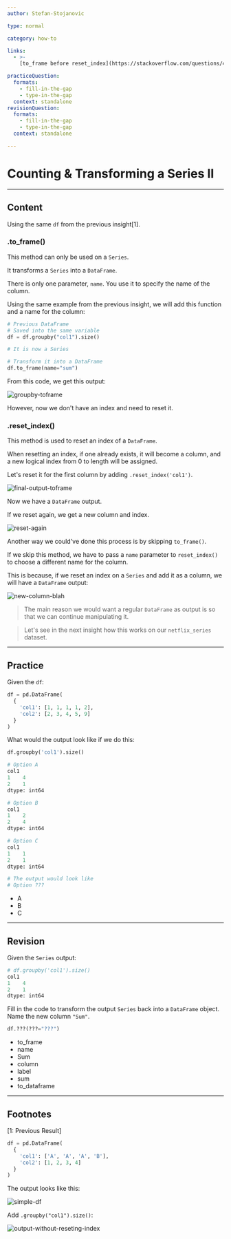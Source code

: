 ```yaml
---
author: Stefan-Stojanovic

type: normal

category: how-to

links:
  - >-
    [to_frame before reset_index](https://stackoverflow.com/questions/40914200/can-i-assign-a-reset-index-a-name){documentation}

practiceQuestion:
  formats:
    - fill-in-the-gap
    - type-in-the-gap
  context: standalone
revisionQuestion:
  formats:
    - fill-in-the-gap
    - type-in-the-gap
  context: standalone

---
```


# Counting & Transforming a Series II

---
## Content

Using the same `df` from the previous insight[1].

### .to_frame()

This method can only be used on a `Series`. 

It transforms a `Series` into a `DataFrame`.

There is only one parameter, `name`. You use it to specify the name of the column.

Using the same example from the previous insight, we will add this function and a name for the column:

```python
# Previous DataFrame
# Saved into the same variable
df = df.groupby("col1").size()

# It is now a Series

# Transform it into a DataFrame
df.to_frame(name="sum")
```

From this code, we get this output:

![groupby-toframe](https://img.enkipro.com/fd333ed70937bef66a27f7eaf474b9c1.png)

However, now we don't have an index and need to reset it.

### .reset_index()

This method is used to reset an index of a `DataFrame`. 

When resetting an index, if one already exists, it will become a column, and a new logical index from 0 to length will be assigned. 

Let's reset it for the first column by adding `.reset_index('col1')`.

![final-output-toframe](https://img.enkipro.com/eb130d395d576c5e425fab2a948f3f44.png)

Now we have a `DataFrame` output.

If we reset again, we get a new column and index.

![reset-again](https://img.enkipro.com/2c81a2be21196e7e6f28f26030ac7587.png)

Another way we could've done this process is by skipping `to_frame()`.

If we skip this method, we have to pass a `name` parameter to `reset_index()` to choose a different name for the column.

This is because, if we reset an index on a `Series` and add it as a column, we will have a `DataFrame` output:

![new-column-blah](https://img.enkipro.com/d42a98e46bf8547b37abb42e5528ab0b.png)

> The main reason we would want a regular `DataFrame` as output is so that we can continue manipulating it.

> Let's see in the next insight how this works on our `netflix_series` dataset.

---

## Practice

Given the `df`:

```python
df = pd.DataFrame(
  {
    'col1': [1, 1, 1, 1, 2],
    'col2': [2, 3, 4, 5, 9]
  }
)
```

What would the output look like if we do this:
```python
df.groupby('col1').size()
```

```python
# Option A
col1
1    4
2    1
dtype: int64

# Option B
col1
1    2
2    4
dtype: int64

# Option C
col1
1    1
2    1
dtype: int64

# The output would look like
# Option ???
```

- A
- B
- C

---

## Revision

Given the `Series` output:
```python
# df.groupby('col1').size()
col1
1    4
2    1
dtype: int64
```

Fill in the code to transform the output `Series` back into a `DataFrame` object. Name the new column `"Sum"`.

```python
df.???(???="???")
```

- to_frame
- name
- Sum
- column
- label
- sum
- to_dataframe

---

## Footnotes

[1: Previous Result]

```python
df = pd.DataFrame(
  {
    'col1': ['A', 'A', 'A', 'B'],
    'col2': [1, 2, 3, 4]
  }
)
```

The output looks like this:

![simple-df](https://img.enkipro.com/f9b6e16544fa99a6814f987648715061.png)

Add `.groupby("col1").size()`:

![output-without-reseting-index](https://img.enkipro.com/1acf3dd12a251c308f497ea3d43019fc.png)
